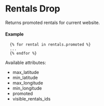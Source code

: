 # Rentals Drop

Returns promoted rentals for current website.

#### Example

~~~ liquid
  {% for rental in rentals.promoted %}
  ...
  {% endfor %}
~~~

Available attributes:

* max_latitude
* min_latitude
* max_longitude
* min_longitude
* promoted
* visible_rentals_ids
